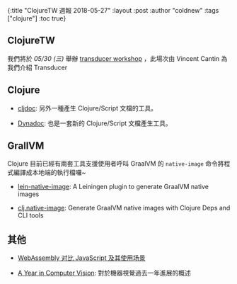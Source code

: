 {:title "ClojureTW 週報 2018-05-27"
:layout :post
:author "coldnew"
:tags  ["clojure"]
:toc true}

## ClojureTW

我們將於 *05/30 (三)* 舉辦 [transducer workshop](https://www.meetup.com/Clojure-tw/events/250769368/) ，此場次由 Vincent Cantin 為我們介紹 Transducer

## Clojure

- [cljdoc](https://cljdoc.xyz/): 另外一種產生 Clojure/Script 文檔的工具。

- [Dynadoc](https://github.com/oakes/Dynadoc): 也是一套新的 Clojure/Script 文檔產生工具。

## GrallVM

Clojure 目前已經有兩套工具支援使用者呼叫 GraalVM 的 `native-image` 命令將程式編譯成本地端的執行檔囉~

- [lein-native-image](https://github.com/taylorwood/lein-native-image):  A Leiningen plugin to generate GraalVM native images

- [clj.native-image](https://github.com/taylorwood/clj.native-image):  Generate GraalVM native images with Clojure Deps and CLI tools

## 其他

- [WebAssembly 对比 JavaScript 及其使用场景](https://github.com/Troland/how-javascript-works/blob/master/webassembly.md)

- [A Year in Computer Vision](http://www.themtank.org/a-year-in-computer-vision): 對於機器視覺過去一年進展的概述
